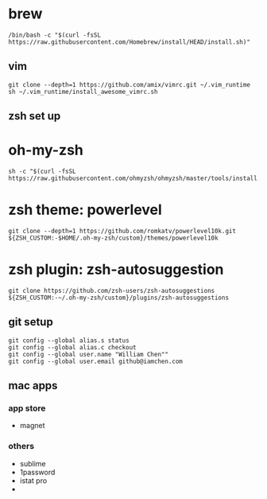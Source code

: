 # brew
```
/bin/bash -c "$(curl -fsSL https://raw.githubusercontent.com/Homebrew/install/HEAD/install.sh)"
```


## vim
```
git clone --depth=1 https://github.com/amix/vimrc.git ~/.vim_runtime
sh ~/.vim_runtime/install_awesome_vimrc.sh
```


## zsh set up
# oh-my-zsh
```
sh -c "$(curl -fsSL https://raw.githubusercontent.com/ohmyzsh/ohmyzsh/master/tools/install.sh)"
```

# zsh theme: powerlevel
```
git clone --depth=1 https://github.com/romkatv/powerlevel10k.git ${ZSH_CUSTOM:-$HOME/.oh-my-zsh/custom}/themes/powerlevel10k
```

# zsh plugin: zsh-autosuggestion
```
git clone https://github.com/zsh-users/zsh-autosuggestions ${ZSH_CUSTOM:-~/.oh-my-zsh/custom}/plugins/zsh-autosuggestions
```


## git setup
```
git config --global alias.s status
git config --global alias.c checkout
git config --global user.name "William Chen""
git config --global user.email github@iamchen.com
```

## mac apps
### app store
- magnet

### others
- sublime
- 1password
- istat pro
- 
